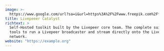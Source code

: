 ```yaml
---
image: >-
  https://www.google.com/url?sa=i&url=https%3A%2F%2Fwww.freepik.com%2Ffree-photos-vectors%2Fnft-background&psig=AOvVaw3aimv-UG5-zeaLIp2kaIsH&ust=1664641719324000&source=images&cd=vfe&ved=0CAsQjRxqFwoTCOCYp-T3vPoCFQAAAAAdAAAAABAE
title: Livepeeer Catalyst
richtext: >
  Self-Hosted toolkit built by the Livepeer core team. The complete suite of
  tools to run a Livepeer broadcaster and stream directly onto the Livepeer
  network.
website: "https://example.org"
---
```

